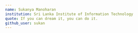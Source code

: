 ```yaml
---
name: Sukanya Manoharan
institution: Sri Lanka Institute of Information Technology
quote: If you can dream it, you can do it.
github_user: sukan
---
```

